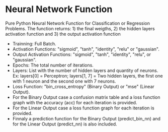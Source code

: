 # Neural Network Function

Pure Python Neural Network Function for Classification or Regression Problems. The function returns: 1) the final weigths, 2) the hidden layers activation function and 3) the output activation function

* Trainning: Full Batch.
* Activation Functions: "sigmoid", "tanh",  "identity", "relu" or "gaussian".
* Output Activation Functions: "sigmoid", "tanh",  "identity", "relu", or "gaussian".
* Epochs: The total number of iterations.
* Layers: List with the number of hidden layers and quantity of neurons. Ex: layers[0] = Perceptron; layers[1, 7] = Two hidden layers, the first one with 1 neuron and the second one with 7 neurons.
* Loss Function: "bin_cross_entropy" (Binary Output) or "mse" (Linear Output).
* For the Binary Output case a confusion matrix table and a loss function graph with the accuracy (acc) for each iteration is provided.
* For the Linear Output case a loss function graph for each iteration is provided.
* Finnaly a prediction function for the Binary Output (predict_bin_nn) and for the Linear Output (predict_nn) is also included.

